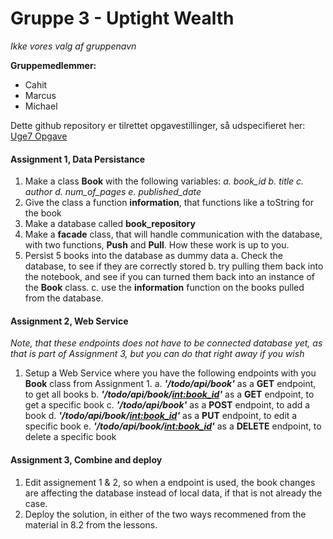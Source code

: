 # Gruppe 3 - Uptight Wealth
*Ikke vores valg af gruppenavn*

**Gruppemedlemmer:**
- Cahit
- Marcus
- Michael

Dette github repository er tilrettet opgavestillinger, så udspecifieret her: [Uge7 Opgave](https://docs.google.com/document/d/1ojSiBWwLo4-Rc7763vx6aVEYdNluATOMja9qqk4dodU/edit#) 


#### Assignment 1, Data Persistance
1. Make a class **Book** with the following variables:
  *a. book_id*
  *b. title*
  *c. author*
  *d. num_of_pages*
  *e. published_date*
2. Give the class a function **information**, that functions like a toString for the book
3. Make a database called **book_repository**
4. Make a **facade** class, that will handle communication with the database, with two functions, **Push** and **Pull**. How these work is up to you.
4. Persist 5 books into the database as dummy data
a. Check the database, to see if they are correctly stored
b. try pulling them back into the notebook, and see if you can turned them back into an instance of the **Book** class.
c. use the **information** function on the books pulled from the database.

#### Assignment 2, Web Service
*Note, that these endpoints does not have to be connected database yet, as that is part of Assignment 3, but you can do that right away if you wish*
1. Setup a Web Service where you have the following endpoints with you **Book** class from Assignment 1.
a. ***'/todo/api/book'*** as a **GET** endpoint, to get all books
b. ***'/todo/api/book/<int:book_id>'*** as a **GET** endpoint, to get a specific book
c. ***'/todo/api/book'*** as a **POST** endpoint, to add a book
d. ***'/todo/api/book/<int:book_id>'*** as a **PUT** endpoint, to edit a specific book
e. ***'/todo/api/book/<int:book_id>'*** as a **DELETE** endpoint, to delete a specific book


#### Assignment 3, Combine and deploy
1. Edit assignement 1 & 2, so when a endpoint is used, the book changes are affecting the database instead of local data, if that is not already the case.
2. Deploy the solution, in either of the two ways recommened from the material in 8.2 from the lessons.

